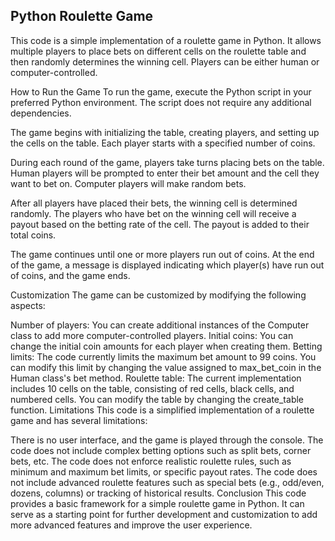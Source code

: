 ## Python Roulette Game
This code is a simple implementation of a roulette game in Python. It allows multiple players to place bets on different cells on the roulette table and then randomly determines the winning cell. Players can be either human or computer-controlled.

How to Run the Game
To run the game, execute the Python script in your preferred Python environment. The script does not require any additional dependencies.

The game begins with initializing the table, creating players, and setting up the cells on the table. Each player starts with a specified number of coins.

During each round of the game, players take turns placing bets on the table. Human players will be prompted to enter their bet amount and the cell they want to bet on. Computer players will make random bets.

After all players have placed their bets, the winning cell is determined randomly. The players who have bet on the winning cell will receive a payout based on the betting rate of the cell. The payout is added to their total coins.

The game continues until one or more players run out of coins. At the end of the game, a message is displayed indicating which player(s) have run out of coins, and the game ends.

Customization
The game can be customized by modifying the following aspects:

Number of players: You can create additional instances of the Computer class to add more computer-controlled players.
Initial coins: You can change the initial coin amounts for each player when creating them.
Betting limits: The code currently limits the maximum bet amount to 99 coins. You can modify this limit by changing the value assigned to max_bet_coin in the Human class's bet method.
Roulette table: The current implementation includes 10 cells on the table, consisting of red cells, black cells, and numbered cells. You can modify the table by changing the create_table function.
Limitations
This code is a simplified implementation of a roulette game and has several limitations:

There is no user interface, and the game is played through the console.
The code does not include complex betting options such as split bets, corner bets, etc.
The code does not enforce realistic roulette rules, such as minimum and maximum bet limits, or specific payout rates.
The code does not include advanced roulette features such as special bets (e.g., odd/even, dozens, columns) or tracking of historical results.
Conclusion
This code provides a basic framework for a simple roulette game in Python. It can serve as a starting point for further development and customization to add more advanced features and improve the user experience.
